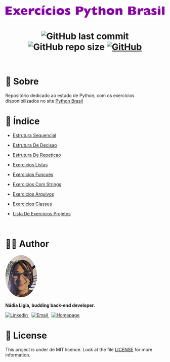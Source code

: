 <p align="center">
  <img src=".github/logo.png" alt="Exercicios Python Brasil">
</p>


<h1 align="center">
  <img alt="GitHub last commit" src="https://img.shields.io/github/last-commit/nlnadialigia/exercises-python-brasil?color=8703A4&logoColor=8703A4">

  <img alt="GitHub repo size" src="https://img.shields.io/github/repo-size/nlnadialigia/exercises-python-brasil?color=8703A4&logoColor=8703A4">
   

  <a href="./LICENSE.md">
  <img alt="GitHub" src="https://img.shields.io/github/license/nlnadialigia/exercises-python-brasil?color=8703A4&logoColor=8703A4">
  </a>
</h1>
<br>

# 📌 Sobre

Repositório dedicado ao estudo de Python, com os exercícios disponibilizados no site [Python Brasil](https://wiki.python.org.br/ListaDeExercicios)

# 📌 Índice

- [Estrutura Sequencial](./estrutura-sequencial)

- [Estrutura De Decisao](./estrutura-decisao)

- [Estrutura De Repeticao](./estrutura-repeticao)

- [Exercicios Listas](./exercicio-listas)

- [Exercicios Funcoes](./exercicios-funcoes)

- [Exercicios Com Strings](./exercicios-strings)

- [Exercicios Arquivos](./exercicios-arquivos)

- [Exercicios Classes](./exercicios-classes)

- [Lista De Exercicios Projetos](./exercicios-projetos)

<br>

# 👩‍💼 Author
<img src=".github/picture.png" width="100px;" alt="Picture"/>
<p><b>Nádia Ligia, budding back-end developer.</b></p>
<a href="https://www.linkedin.com/in/nlnadialigia/">
  <img alt="Linkedin" src="https://img.shields.io/badge/-Linkedin -8703A4?style=flat&logo=Linkedin&logoColor=white&link=https://www.linkedin.com/in/nlnadialigia/" />
</a>&nbsp;
<a href="mailto:nlnadialigia@gmail.com">
  <img alt="Email" src="https://img.shields.io/badge/-Email-8703A4?style=flat&logo=Gmail&logoColor=white&link=mailto:nlnadialigia@gmail.com" />
</a>&nbsp;
<a href="https://www.nlnadialigia.com">
  <img alt="Homepage" src="https://img.shields.io/badge/-Homepage-8703A4" />
</a>

<br>

# 📝 License

This project is under de MIT licence. Look at the file [LICENSE](./LICENSE) for more information.